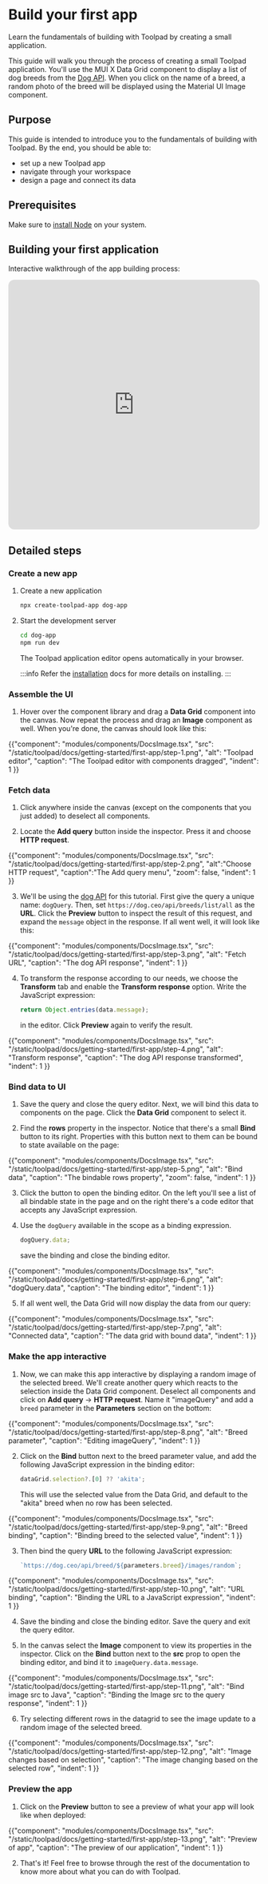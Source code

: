 # Build your first app

<p class="description">Learn the fundamentals of building with Toolpad by creating a small application.</p>

This guide will walk you through the process of creating a small Toolpad application.
You'll use the MUI X Data Grid component to display a list of dog breeds from the [Dog API](https://dog.ceo/dog-api/).
When you click on the name of a breed, a random photo of the breed will be displayed using the Material UI Image component.

## Purpose

This guide is intended to introduce you to the fundamentals of building with Toolpad.
By the end, you should be able to:

- set up a new Toolpad app
- navigate through your workspace
- design a page and connect its data

## Prerequisites

Make sure to [install Node](https://nodejs.org/en) on your system.

## Building your first application

Interactive walkthrough of the app building process:

<iframe id="toolpad-first-app" src="https://demo.arcade.software/MDlpNzHbuXwvPh4MK9ff?embed" frameborder="0" loading="lazy" webkitallowfullscreen mozallowfullscreen allowfullscreen title="Default page | Toolpad editor" style="width: 100%; height: min(60vw, 500px); border-radius: 0.75rem"></iframe>

## Detailed steps

### Create a new app

1. Create a new application

   ```sh
   npx create-toolpad-app dog-app
   ```

1. Start the development server

   ```sh
   cd dog-app
   npm run dev
   ```

   The Toolpad application editor opens automatically in your browser.

   :::info
   Refer the [installation](/toolpad/getting-started/installation/) docs for more details on installing.
   :::

### Assemble the UI

1. Hover over the component library and drag a **Data Grid** component into the canvas. Now repeat the process and drag an **Image** component as well. When you're done, the canvas should look like this:

{{"component": "modules/components/DocsImage.tsx", "src": "/static/toolpad/docs/getting-started/first-app/step-1.png", "alt": "Toolpad editor", "caption": "The Toolpad editor with components dragged", "indent": 1  }}

### Fetch data

1. Click anywhere inside the canvas (except on the components that you just added) to deselect all components.

1. Locate the **Add query** button inside the inspector. Press it and choose **HTTP request**.

{{"component": "modules/components/DocsImage.tsx", "src": "/static/toolpad/docs/getting-started/first-app/step-2.png", "alt":"Choose HTTP request", "caption":"The Add query menu", "zoom": false, "indent": 1  }}

3. We'll be using the [dog API](https://dog.ceo/dog-api/) for this tutorial. First give the query a unique name: `dogQuery`. Then, set `https://dog.ceo/api/breeds/list/all` as the **URL**. Click the **Preview** button to inspect the result of this request, and expand the `message` object in the response. If all went well, it will look like this:

{{"component": "modules/components/DocsImage.tsx", "src": "/static/toolpad/docs/getting-started/first-app/step-3.png", "alt": "Fetch URL", "caption": "The dog API response", "indent": 1  }}

4. To transform the response according to our needs, we choose the **Transform** tab and enable the **Transform response** option. Write the JavaScript expression:

   ```js
   return Object.entries(data.message);
   ```

   in the editor. Click **Preview** again to verify the result.

{{"component": "modules/components/DocsImage.tsx", "src": "/static/toolpad/docs/getting-started/first-app/step-4.png", "alt": "Transform response", "caption": "The dog API response transformed", "indent": 1  }}

### Bind data to UI

1. Save the query and close the query editor. Next, we will bind this data to components on the page. Click the **Data Grid** component to select it.

1. Find the **rows** property in the inspector. Notice that there's a small **Bind** button to its right. Properties with this button next to them can be bound to state available on the page:

{{"component": "modules/components/DocsImage.tsx", "src": "/static/toolpad/docs/getting-started/first-app/step-5.png", "alt": "Bind data", "caption": "The bindable rows property", "zoom": false, "indent": 1 }}

3. Click the button to open the binding editor. On the left you'll see a list of all bindable state in the page and on the right there's a code editor that accepts any JavaScript expression.

1. Use the `dogQuery` available in the scope as a binding expression.

   ```js
   dogQuery.data;
   ```

   save the binding and close the binding editor.

{{"component": "modules/components/DocsImage.tsx", "src": "/static/toolpad/docs/getting-started/first-app/step-6.png", "alt": "dogQuery.data", "caption": "The binding editor", "indent": 1  }}

5. If all went well, the Data Grid will now display the data from our query:

{{"component": "modules/components/DocsImage.tsx", "src": "/static/toolpad/docs/getting-started/first-app/step-7.png", "alt": "Connected data", "caption": "The data grid with bound data", "indent": 1  }}

### Make the app interactive

1. Now, we can make this app interactive by displaying a random image of the selected breed. We'll create another query which reacts to the selection inside the Data Grid component. Deselect all components and click on **Add query** &rarr; **HTTP request**. Name it "imageQuery" and add a `breed` parameter in the **Parameters** section on the bottom:

{{"component": "modules/components/DocsImage.tsx", "src": "/static/toolpad/docs/getting-started/first-app/step-8.png", "alt": "Breed parameter", "caption": "Editing imageQuery", "indent": 1  }}

2. Click on the **Bind** button next to the breed parameter value, and add the following JavaScript expression in the binding editor:

   ```jsx
   dataGrid.selection?.[0] ?? 'akita';
   ```

   This will use the selected value from the Data Grid, and default to the "akita" breed when no row has been selected.

{{"component": "modules/components/DocsImage.tsx", "src": "/static/toolpad/docs/getting-started/first-app/step-9.png", "alt": "Breed binding", "caption": "Binding breed to the selected value", "indent": 1  }}

3. Then bind the query **URL** to the following JavaScript expression:

   ```js
   `https://dog.ceo/api/breed/${parameters.breed}/images/random`;
   ```

{{"component": "modules/components/DocsImage.tsx", "src": "/static/toolpad/docs/getting-started/first-app/step-10.png", "alt": "URL binding", "caption": "Binding the URL to a JavaScript expression", "indent": 1 }}

4. Save the binding and close the binding editor. Save the query and exit the query editor.

5. In the canvas select the **Image** component to view its properties in the inspector. Click on the **Bind** button next to the **src** prop to open the binding editor, and bind it to `imageQuery.data.message`.

{{"component": "modules/components/DocsImage.tsx", "src": "/static/toolpad/docs/getting-started/first-app/step-11.png", "alt": "Bind image src to Java", "caption": "Binding the Image src to the query response", "indent": 1  }}

6. Try selecting different rows in the datagrid to see the image update to a random image of the selected breed.

{{"component": "modules/components/DocsImage.tsx", "src": "/static/toolpad/docs/getting-started/first-app/step-12.png", "alt": "Image changes based on selection", "caption": "The image changing based on the selected row", "indent": 1  }}

### Preview the app

1. Click on the **Preview** button to see a preview of what your app will look like when deployed:

{{"component": "modules/components/DocsImage.tsx", "src": "/static/toolpad/docs/getting-started/first-app/step-13.png", "alt": "Preview of app", "caption": "The preview of our application", "indent": 1  }}

2. That's it! Feel free to browse through the rest of the documentation to know more about what you can do with Toolpad.
